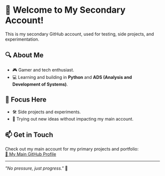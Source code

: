 # 👋 Welcome to My Secondary Account!  

This is my secondary GitHub account, used for testing, side projects, and experimentation.  

## 🔍 About Me  
- 🎮 Gamer and tech enthusiast.  
- 💻 Learning and building in **Python** and **ADS (Analysis and Development of Systems)**.  

## 🌟 Focus Here  
- 🛠️ Side projects and experiments.  
- 🚀 Trying out new ideas without impacting my main account.  

## 📫 Get in Touch  
Check out my main account for my primary projects and portfolio:  
[🔗 My Main GitHub Profile](https://github.com/brennovittor)

---

_"No pressure, just progress."_ 🚀
